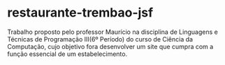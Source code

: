 # restaurante-trembao-jsf
Trabalho proposto pelo professor Maurício na disciplina de Linguagens e Técnicas de Programação III(6º Período) do curso de Ciência da Computação, cujo objetivo fora desenvolver um site que cumpra com a função essencial de um estabelecimento.

